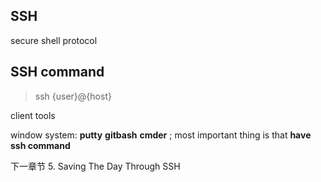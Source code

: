 ## SSH

secure shell protocol

## SSH command

> ssh {user}@{host}

client tools 

window system: **putty** **gitbash** **cmder** ; most important thing is that **have ssh command**


下一章节 5. Saving The Day Through SSH